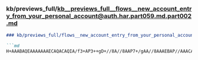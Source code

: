 ### kb/previews_full/kb__previews_full__flows__new_account_entry_from_your_personal_account@auth.har.part059.md.part002.md

```md
### kb/previews_full/flows__new_account_entry_from_your_personal_account@auth.har.part059.md (part 002)

```md
H+AAABAQEAAAAAAAECAQACAQIA/f3+AP3++gD+//8A//8AAP7+/gAA//8AAAEBAP//AAACAgIAAQEBAAEBA
```

```

```
